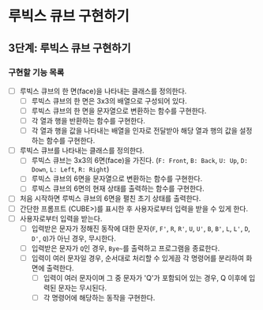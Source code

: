# 루빅스 큐브 구현하기

## 3단계: 루빅스 큐브 구현하기

### 구현할 기능 목록
- [ ] 루빅스 큐브의 한 면(face)을 나타내는 클래스를 정의한다.
  - [ ] 루빅스 큐브의 한 면은 3x3의 배열으로 구성되어 있다.
  - [ ] 루빅스 큐브의 한 면을 문자열으로 변환하는 함수를 구현한다.
  - [ ] 각 열과 행을 반환하는 함수를 구현한다.
  - [ ] 각 열과 행을 값을 나타내는 배열을 인자로 전달받아 해당 열과 행의 값을 설정하는 함수를 구현한다.
- [ ] 루빅스 큐브를 나타내는 클래스를 정의한다.
  - [ ] 루빅스 큐브는 3x3의 6면(face)을 가진다. (`F: Front`, `B: Back`, `U: Up`, `D: Down`, `L: Left`, `R: Right`)
  - [ ] 루빅스 큐브의 6면을 문자열으로 변환하는 함수를 구현한다.
  - [ ] 루빅스 큐브의 6면의 현재 상태를 출력하는 함수를 구현한다.
- [ ] 처음 시작하면 루빅스 큐브의 6면을 펼친 초기 상태를 출력한다.
- [ ] 간단한 프롬프트 (CUBE>)를 표시한 후 사용자로부터 입력을 받을 수 있게 한다.
- [ ] 사용자로부터 입력을 받는다.
  - [ ] 입력받은 문자가 정해진 동작에 대한 문자(`F`, `F'`, `R`, `R'`, `U`, `U'`, `B`, `B'`, `L`, `L'`, `D`, `D'`, `Q`)가 아닌 경우, 무시한다.
  - [ ] 입력받은 문자가 `Q`인 경우, `Bye~`를 출력하고 프로그램을 종료한다.
  - [ ] 입력이 여러 문자일 경우, 순서대로 처리할 수 있게끔 각 명령어를 분리하여 화면에 출력한다.
    - [ ] 입력이 여러 문자이며 그 중 문자가 'Q'가 포함되어 있는 경우, Q 이후에 입력된 문자는 무시된다.
    - [ ] 각 명령어에 해당하는 동작을 구현한다.